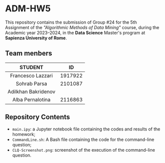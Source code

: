 # ADM-HW5

This repository contains the submission of Group #24 for the 5th Assignment of the *"Algorithmic Methods of Data Mining"* course, during the Academic year 2023–2024, in the **Data Science** Master's program at **Sapienza University of Rome**.

## Team menbers

| STUDENT | ID |
| :-: | :-: |
| Francesco Lazzari | 1917922 |  
| Sohrab Parsa | 2101087 |  
| Adilkhan Bakridenov |  |
| Alba Pernalotina | 2116863 |

## Repository Contents

- `main.ipy`: a Jupyter notebook file containing the codes and results of the homework;
- `CommandLine.sh`: A Bash file containing the code for the command-line question;
- `CLQ-Screenshot.png`: screenshot of the execution of the command-line question.
